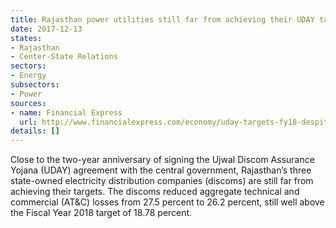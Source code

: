 ```yaml
---
title: Rajasthan power utilities still far from achieving their UDAY targets
date: 2017-12-13
states:
- Rajasthan
- Center-State Relations
sectors:
- Energy
subsectors:
- Power
sources:
- name: Financial Express
  url: http://www.financialexpress.com/economy/uday-targets-fy18-despite-improvement-rajasthan-discoms-lagging/965474/
details: []
---
```


Close to the two-year anniversary of signing the Ujwal Discom Assurance Yojana (UDAY) agreement with the central government, Rajasthan’s three state-owned electricity distribution companies (discoms) are still far from achieving their targets. The discoms reduced aggregate technical and commercial (AT&C) losses from 27.5 percent to 26.2 percent, still well above the Fiscal Year 2018 target of 18.78 percent.
